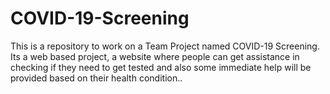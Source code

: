 # COVID-19-Screening
This is a repository to work on a Team Project named COVID-19 Screening. Its a web based project, a website where people can get assistance in checking if they need to get tested and also  some immediate help will be provided based on their health condition..
